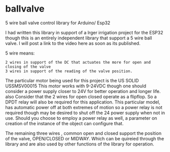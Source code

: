 # ballvalve
5 wire ball valve control library for Arduino/ Esp32 

I had written this library in support of a lrger irrigation project for the ESP32 though this is an entirely independent library that support a 5 wire ball valve.
I will post a link to the video here as soon as its published.

5 wire means:

    2 wires in support of the DC that actuates the more for open and closing of the valve
    3 wires in support of the reading of the valve position.


The particular motor being used for this project is the US SOLID USSMSV00015 This motor works with 9-24VDC though one should consider a power supply closer to 24V for better operation and longer life.  also Consider that the 2 wires for open closed operate as a flipflop. So a DPDT relay will also be required for this application.  This particular model, has automatic power off at both extremes of motion so a power relay is not required though may be desired to shut off the 24 power supply when not in use. Should you choose to employ a power relay as well, a parameter on creation of the instance of the object can configure that.    

The remaining three wires , common open and closed support the position of the valve, OPEN/CLOSED or MIDWAY.  Which can be quireied through the library and are also used by other functions of the library for operation.

